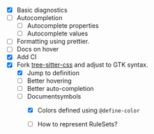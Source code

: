 - [x] Basic diagnostics 
- [ ] Autocompletion
  - [ ] Autocomplete properties
  - [ ] Autocomplete values
- [ ] Formatting using prettier.
- [ ] Docs on hover
- [x] Add CI
- [x] Fork [tree-sitter-css](https://github.com/tree-sitter/tree-sitter-css) and adjust to GTK syntax.
  - [x] Jump to definition
  - [ ] Better hovering
  - [ ] Better auto-completion
  - [ ] Documentsymbols
    - [x] Colors defined using `@define-color`
    - [ ] How to represent RuleSets?

